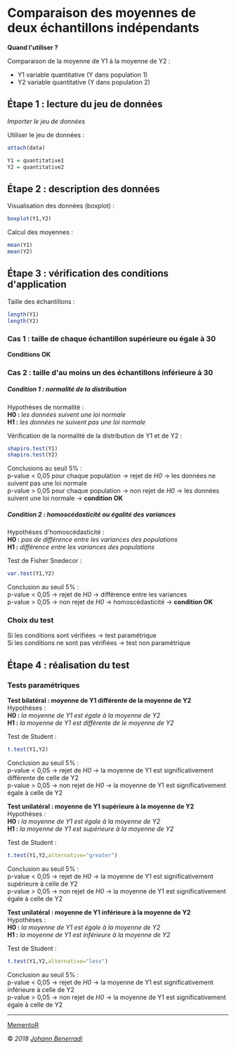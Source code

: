 # Comparaison des moyennes de deux échantillons indépendants

**Quand l'utiliser ?**

Comparaison de la moyenne de Y1 à la moyenne de Y2 :
- Y1 variable quantitative (Y dans population 1)  
- Y2 variable quantitative (Y dans population 2)  


## Étape 1 : lecture du jeu de données
*Importer le jeu de données*

Utiliser le jeu de données :
```r
attach(data)
```
```r
Y1 = quantitative1
Y2 = quantitative2
```


## Étape 2 : description des données
Visualisation des données (boxplot) :
```r
boxplot(Y1,Y2)
```

Calcul des moyennes :
```r
mean(Y1)
mean(Y2)
```


## Étape 3 : vérification des conditions d'application
Taille des échantillons :
```r
length(Y1)
length(Y2)
```

### Cas 1 : taille de chaque échantillon supérieure ou égale à 30
**Conditions OK**

### Cas 2 : taille d'au moins un des échantillons inférieure à 30
##### Condition 1 : normalité de la distribution
Hypothèses de normalité :  
**H0 :** *les données suivent une loi normale*  
**H1 :** *les données ne suivent pas une loi normale*  

Vérification de la normalité de la distribution de Y1 et de Y2 :
```r
shapiro.test(Y1)
shapiro.test(Y2)
```
Conclusions au seuil 5% :  
p-value < 0,05 pour chaque population → rejet de *H0* → les données ne suivent pas une loi normale  
p-value > 0,05 pour chaque population → non rejet de *H0* → les données suivent une loi normale → **condition OK**

##### Condition 2 : homoscédasticité ou égalité des variances
Hypothèses d'homoscédasticité :  
**H0 :** *pas de différence entre les variances des populations*  
**H1 :** *différence entre les variances des populations*  

Test de Fisher Snedecor :
```r
var.test(Y1,Y2)
```
Conclusion au seuil 5% :  
p-value < 0,05 → rejet de *H0* → différence entre les variances  
p-value > 0,05 → non rejet de *H0* → homoscédasticité → **condition OK**


### Choix du test
Si les conditions sont vérifiées → test paramétrique  
Si les conditions ne sont pas vérifiées → test non paramétrique


## Étape 4 : réalisation du test
### Tests paramétriques
**Test bilatéral : moyenne de Y1 différente de la moyenne de Y2**  
Hypothèses :  
**H0 :** *la moyenne de Y1 est égale à la moyenne de Y2*  
**H1 :** *la moyenne de Y1 est différente de le moyenne de Y2*  

Test de Student :
```r
t.test(Y1,Y2)
```
Conclusion au seuil 5% :  
p-value < 0,05 → rejet de *H0* → la moyenne de Y1 est significativement différente de celle de Y2  
p-value > 0,05 → non rejet de *H0* → la moyenne de Y1 est significativement égale à celle de Y2  

**Test unilatéral : moyenne de Y1 supérieure à la moyenne de Y2**  
Hypothèses :  
**H0 :** *la moyenne de Y1 est égale à la moyenne de Y2*  
**H1 :** *la moyenne de Y1 est supérieure à la moyenne de Y2*  

Test de Student :
```r
t.test(Y1,Y2,alternative="greater")
```
Conclusion au seuil 5% :  
p-value < 0,05 → rejet de *H0* → la moyenne de Y1 est significativement supérieure à celle de Y2  
p-value > 0,05 → non rejet de *H0* → la moyenne de Y1 est significativement égale à celle de Y2  

**Test unilatéral : moyenne de Y1 inférieure à la moyenne de Y2**  
Hypothèses :  
**H0 :** *la moyenne de Y1 est égale à la moyenne de Y2*  
**H1 :** *la moyenne de Y1 est inférieure à la moyenne de Y2*  

Test de Student :
```r
t.test(Y1,Y2,alternative="less")
```
Conclusion au seuil 5% :  
p-value < 0,05 → rejet de *H0* → la moyenne de Y1 est significativement inférieure à celle de Y2  
p-value > 0,05 → non rejet de *H0* → la moyenne de Y1 est significativement égale à celle de Y2  


---  
[MementoR](https://github.com/HanBnrd/MementoR)

&copy; *2018* [*Johann Benerradi*](https://github.com/HanBnrd)
